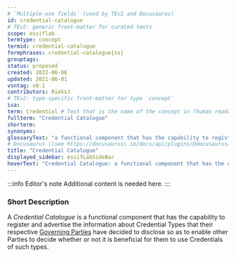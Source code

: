 ```yaml
---
# `Multiple-use fields` (used by TEv2 and Docusaurus)
id: credential-catalogue
# TEv2: generic front-matter for curated texts
scope: essiflab
termtype: concept
termid: credential-catalogue
formphrases: credential-catalogue{ss}
grouptags:
status: proposed
created: 2022-06-06
updated: 2021-06-01
vsntag: v0.1
contributors: RieksJ
# TEv2: type-specific front-matter for type `concept`
isa:
term: Credential # Text that is the name of the concept in (human readable) texts.
fullterm: "Credential Catalogue"
shorterm:
synonyms:
glossaryText: "a functional component that has the capability to register and advertise the information about [credential types](@) that their respective [governing parties](@) have decided to disclose so as to enable other [parties](@) to decide whether or not it is beneficial for them to use [credentials](@) of such types."
# Docusaurus \(see https://docusaurus\.io/docs/api/plugins/@docusaurus/plugin-content-docs#markdown-front-matter\):
title: "Credential Catalogue"
displayed_sidebar: essifLabSideBar
hoverText: "Credential Catalogue: a functional component that has the capability to register and advertise the information about Credential Types that their respective Governing Parties have decided to disclose so as to enable other Parties to decide whether or not it is beneficial for them to use Credentials of such types."
---
```


:::info Editor's note
Additional content is needed here.
:::

### Short Description

A *Credential Catalogue* is a functional component that has the capability to register and advertise the information about Credential Types that their respective [Governing Parties](@) have decided to disclose so as to enable other Parties to decide whether or not it is beneficial for them to use Credentials of such types.